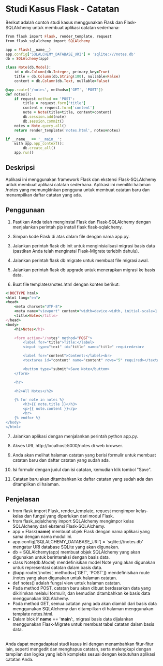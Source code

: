 # Studi Kasus Flask - Catatan

Berikut adalah contoh studi kasus menggunakan Flask dan Flask-SQLAlchemy untuk membuat aplikasi catatan sederhana:

```ruby
from flask import Flask, render_template, request
from flask_sqlalchemy import SQLAlchemy

app = Flask(__name__)
app.config['SQLALCHEMY_DATABASE_URI'] = 'sqlite:///notes.db'
db = SQLAlchemy(app)

class Note(db.Model):
    id = db.Column(db.Integer, primary_key=True)
    title = db.Column(db.String(100), nullable=False)
    content = db.Column(db.Text, nullable=False)

@app.route('/notes', methods=['GET', 'POST'])
def notes():
    if request.method == 'POST':
        title = request.form['title']
        content = request.form['content']
        note = Note(title=title, content=content)
        db.session.add(note)
        db.session.commit()
    notes = Note.query.all()
    return render_template('notes.html', notes=notes)

if __name__ == '__main__':
    with app.app_context():
        db.create_all()
    app.run()
```

## Deskripsi
Aplikasi ini menggunakan framework Flask dan ekstensi Flask-SQLAlchemy untuk membuat aplikasi catatan sederhana. Aplikasi ini memiliki halaman /notes yang memungkinkan pengguna untuk membuat catatan baru dan menampilkan daftar catatan yang ada.

## Penggunaan

1. Pastikan Anda telah menginstal Flask dan Flask-SQLAlchemy dengan menjalankan perintah pip install flask flask-sqlalchemy.

2. Simpan kode Flask di atas dalam file dengan nama app.py.

3. Jalankan perintah flask db init untuk menginisialisasi migrasi basis data (pastikan Anda telah menginstal Flask-Migrate terlebih dahulu).

4. Jalankan perintah flask db migrate untuk membuat file migrasi awal.

5. Jalankan perintah flask db upgrade untuk menerapkan migrasi ke basis data.

6. Buat file templates/notes.html dengan konten berikut:
```ruby
<!DOCTYPE html>
<html lang="en">
<head>
    <meta charset="UTF-8">
    <meta name="viewport" content="width=device-width, initial-scale=1.0">
    <title>Notes</title>
</head>
<body>
    <h1>Notes</h1>

    <form action="/notes" method="POST">
        <label for="title">Title:</label>
        <input type="text" id="title" name="title" required><br>

        <label for="content">Content:</label><br>
        <textarea id="content" name="content" rows="5" required></textarea><br>

        <button type="submit">Save Note</button>
    </form>

    <hr>

    <h2>All Notes</h2>

    {% for note in notes %}
        <h3>{{ note.title }}</h3>
        <p>{{ note.content }}</p>
        <hr>
    {% endfor %}
</body>
</html>
```

7. Jalankan aplikasi dengan menjalankan perintah python app.py.

8. Akses URL http://localhost:5000/notes di web browser.

9. Anda akan melihat halaman catatan yang berisi formulir untuk membuat catatan baru dan daftar catatan yang sudah ada.

10. Isi formulir dengan judul dan isi catatan, kemudian klik tombol "Save".

11. Catatan baru akan ditambahkan ke daftar catatan yang sudah ada dan ditampilkan di halaman.


## Penjelasan
- from flask import Flask, render_template, request mengimpor kelas-kelas dan fungsi yang diperlukan dari modul Flask.
- from flask_sqlalchemy import SQLAlchemy mengimpor kelas SQLAlchemy dari ekstensi Flask-SQLAlchemy.
- app = Flask(__name__) membuat objek Flask dengan nama aplikasi yang sama dengan nama modul ini.
- app.config['SQLALCHEMY_DATABASE_URI'] = 'sqlite:///notes.db' mengatur URI database SQLite yang akan digunakan.
- db = SQLAlchemy(app) membuat objek SQLAlchemy yang akan digunakan untuk berinteraksi dengan basis data.
- class Note(db.Model) mendefinisikan model Note yang akan digunakan untuk representasi catatan dalam basis data.
- @app.route('/notes', methods=['GET', 'POST']) mendefinisikan route /notes yang akan digunakan untuk halaman catatan.
- def notes() adalah fungsi view untuk halaman catatan.
- Pada method POST, catatan baru akan dibuat berdasarkan data yang dikirimkan melalui formulir, dan kemudian ditambahkan ke basis data menggunakan SQLAlchemy.
- Pada method GET, semua catatan yang ada akan diambil dari basis data menggunakan SQLAlchemy dan ditampilkan di halaman menggunakan template notes.html.
- Dalam blok if __name__ == '__main__':, migrasi basis data dijalankan menggunakan Flask-Migrate untuk membuat tabel catatan dalam basis data.

<br />
Anda dapat mengadaptasi studi kasus ini dengan menambahkan fitur-fitur lain, seperti mengedit dan menghapus catatan, serta melengkapi dengan tampilan dan logika yang lebih kompleks sesuai dengan kebutuhan aplikasi catatan Anda.

